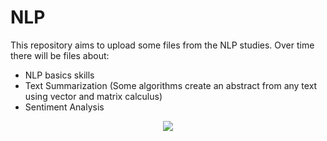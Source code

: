 # NLP
This repository aims to upload some files from the NLP studies. Over time there will be files about:
- NLP basics skills
- Text Summarization (Some algorithms create an abstract from any text using vector and matrix calculus)
- Sentiment Analysis

<p align="center">
  <img src="https://miro.medium.com/max/1050/1*6WATd2e85VuqFhkg5RQonQ.jpeg"/>
</p>
